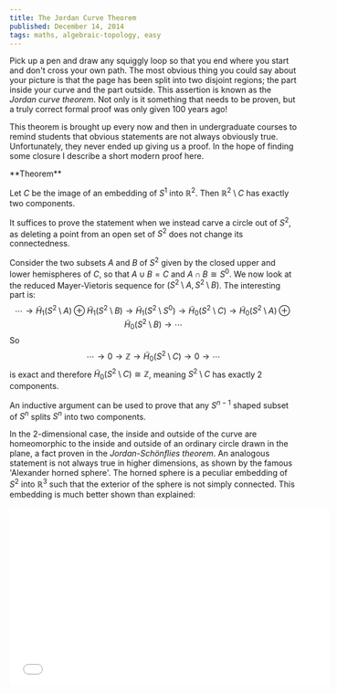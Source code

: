 ```yaml
---
title: The Jordan Curve Theorem
published: December 14, 2014
tags: maths, algebraic-topology, easy
---
```


Pick up a pen and draw any squiggly loop so that you end where you start and don't cross your own path. The most obvious thing you could say about your picture is that the page has been split into two disjoint regions; the part inside your curve and the part outside. This assertion is known as the _Jordan curve theorem_. Not only is it something that needs to be proven, but a truly correct formal proof was only given 100 years ago!

This theorem is brought up every now and then in undergraduate courses to remind students that obvious statements are not always obviously true. Unfortunately, they never ended up giving us a proof. In the hope of finding some closure I describe a short modern proof here.

<div class="theorem"> **Theorem**

Let $C$ be the image of an embedding of $S^1$ into $\mathbb{R}^2$. Then $\mathbb{R}^2 \setminus C$ has exactly two components.

</div>
<div class="proof">

It suffices to prove the statement when we instead carve a circle out of $S^2$, as deleting a point from an open set of $S^2$ does not change its connectedness.

Consider the two subsets $A$ and $B$ of $S^2$ given by the closed upper and lower hemispheres of $C$, so that $A \cup B = C$ and $A \cap B \cong S^0$. We now look at the reduced Mayer-Vietoris sequence for $(S^2 \setminus A, S^2 \setminus B)$. The interesting part is:
$$
\cdots \to \tilde{H}_1(S^2 \setminus A) \oplus \tilde{H}_1(S^2 \setminus B) \to \tilde{H}_1(S^2 \setminus S^0) \to \tilde{H}_0(S^2 \setminus C)
\to \tilde{H}_0(S^2 \setminus A) \oplus \tilde{H}_0(S^2 \setminus B) \to \cdots
$$
So
$$
\cdots \to 0 \to \mathbb{Z} \to \tilde{H}_0(S^2 \setminus C) \to 0 \to \cdots
$$
is exact and therefore $\tilde{H}_0(S^2 \setminus C) \cong \mathbb{Z}$, meaning $S^2 \setminus C$ has exactly 2 components.
</div>

An inductive argument can be used to prove that any $S^{n-1}$ shaped subset of $S^n$ splits $S^n$ into two components.

In the 2-dimensional case, the inside and outside of the curve are homeomorphic to the inside and outside of an ordinary circle drawn in the plane, a fact proven in the _Jordan-Schönflies theorem_. An analogous statement is not always true in higher dimensions, as shown by the famous 'Alexander horned sphere'. The horned sphere is a peculiar embedding of $S^2$ into $\mathbb{R}^3$ such that the exterior of the sphere is not simply connected. This embedding is much better shown than explained:

<iframe width="560" height="315" src="//www.youtube.com/embed/Pe2mnrLUYFU" frameborder="0" allowfullscreen></iframe>
